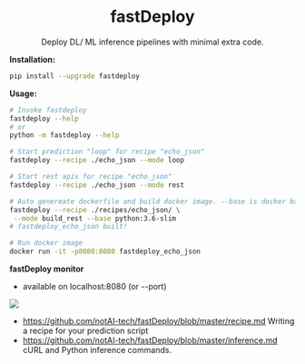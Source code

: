 <p align="center">
    <h1 align="center">fastDeploy</h1>
    <p align="center">Deploy DL/ ML inference pipelines with minimal extra code.</p>
</p>

**Installation:** 
```bash
pip install --upgrade fastdeploy
```

**Usage:**
```bash
# Invoke fastdeploy 
fastdeploy --help
# or
python -m fastdeploy --help

# Start prediction "loop" for recipe "echo_json"
fastdeploy --recipe ./echo_json --mode loop

# Start rest apis for recipe "echo_json"
fastdeploy --recipe ./echo_json --mode rest

# Auto genereate dockerfile and build docker image. --base is docker base
fastdeploy --recipe ./recipes/echo_json/ \
 --mode build_rest --base python:3.6-slim
# fastdeploy_echo_json built!

# Run docker image
docker run -it -p8080:8080 fastdeploy_echo_json

```

**fastDeploy monitor**
- available on localhost:8080 (or --port)

![](https://raw.githubusercontent.com/notAI-tech/fastDeploy/master/fastDeploy_monitor.png)


- https://github.com/notAI-tech/fastDeploy/blob/master/recipe.md Writing a recipe for your prediction script
- https://github.com/notAI-tech/fastDeploy/blob/master/inference.md cURL and Python inference commands.

